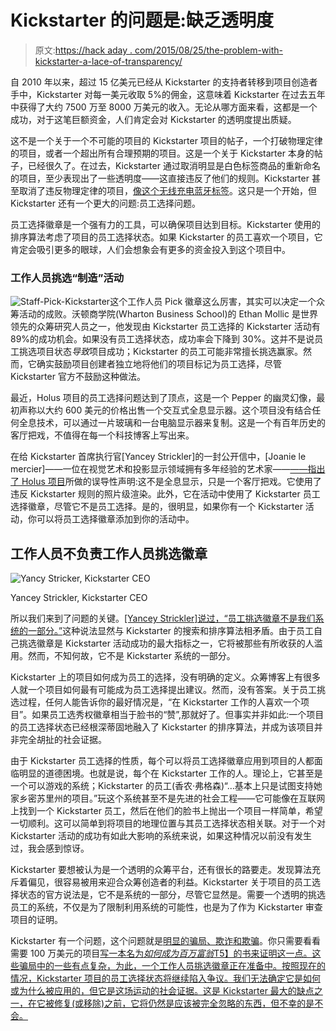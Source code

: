 # Kickstarter 的问题是:缺乏透明度

> 原文:[https://hack aday . com/2015/08/25/the-problem-with-kickstarter-a-lace-of-transparency/](https://hackaday.com/2015/08/25/the-problem-with-kickstarter-a-lack-of-transparency/)

自 2010 年以来，超过 15 亿美元已经从 Kickstarter 的支持者转移到项目创造者手中，Kickstarter 对每一美元收取 5%的佣金，这意味着 Kickstarter 在过去五年中获得了大约 7500 万至 8000 万美元的收入。无论从哪方面来看，这都是一个成功，对于这笔巨额资金，人们肯定会对 Kickstarter 的透明度提出质疑。

这不是一个关于一个不可能的项目的 Kickstarter 项目的帖子，一个打破物理定律的项目，或者一个超出所有合理预期的项目。这是一个关于 Kickstarter 本身的帖子，已经很久了。在过去，Kickstarter 通过取消明显是白色标签商品的重新命名的项目，至少表现出了一些透明度——这直接违反了他们的规则。Kickstarter 甚至取消了违反物理定律的项目，[像这个无线充电蓝牙标签](http://hackaday.com/2014/06/26/the-ifind-kickstarter-campaign-was-just-suspended/)。这只是一个开始，但 Kickstarter 还有一个更大的问题:员工选择问题。

员工选择徽章是一个强有力的工具，可以确保项目达到目标。Kickstarter 使用的排序算法考虑了项目的员工选择状态。如果 Kickstarter 的员工喜欢一个项目，它肯定会吸引更多的眼球，人们会想象会有更多的资金投入到这个项目中。

### 工作人员挑选“制造”活动

![Staff-Pick-Kickstarter](../Images/81d7b871931c5ba7a80631f5948d88ba.png)这个工作人员 Pick 徽章这么厉害，其实可以决定一个众筹活动的成败。沃顿商学院(Wharton Business School)的 Ethan Mollic 是世界领先的众筹研究人员之一，他发现由 Kickstarter 员工选择的 Kickstarter 活动有 89%的成功机会。如果没有员工选择状态，成功率会下降到 30%。这并不是说员工挑选项目状态*导致*项目成功；Kickstarter 的员工可能非常擅长挑选赢家。然而，它确实鼓励项目创建者独立地将他们的项目标记为员工选择，尽管 Kickstarter 官方不鼓励这种做法。

最近，Holus 项目的员工选择问题达到了顶点，这是一个 Pepper 的幽灵幻像，最初声称以大约 600 美元的价格出售一个交互式全息显示器。这个项目没有结合任何全息技术，可以通过一片玻璃和一台电脑显示器来复制。这是一个有百年历史的客厅把戏，不值得在每一个科技博客上写出来。

在给 Kickstarter 首席执行官[Yancey Strickler]的一封公开信中，[Joanie le mercier]——一位在视觉艺术和投影显示领域拥有多年经验的艺术家——[——指出了 Holus 项目](http://joanielemercier.com/is_kickstarter_covering_up_a_scam/)所做的误导性声明:这不是全息显示，只是一个客厅把戏。它使用了违反 Kickstarter 规则的照片级渲染。此外，它在活动中使用了 Kickstarter 员工选择徽章，尽管它不是员工选择。是的，很明显，如果你有一个 Kickstarter 活动，你可以将员工选择徽章添加到你的活动中。

## 工作人员不负责工作人员挑选徽章

![Yancy Stricker, Kickstarter CEO](../Images/19101fe950c6225aa058572171bee7b3.png)

Yancey Strickler, Kickstarter CEO

所以我们来到了问题的关键。[[Yancey Strickler]说过，“员工挑选徽章不是我们系统的一部分。”](http://joanielemercier.com/kickstarter_is_broken/)这种说法显然与 Kickstarter 的搜索和排序算法相矛盾。由于员工自己挑选徽章是 Kickstarter 活动成功的最大指标之一，它将被那些有所收获的人滥用。然而，不知何故，它不是 Kickstarter 系统的一部分。

Kickstarter 上的项目如何成为员工的选择，没有明确的定义。众筹博客上有很多人就一个项目如何最有可能成为员工选择提出建议。然而，没有答案。关于员工挑选过程，任何人能告诉你的最好情况是，“在 Kickstarter 工作的人喜欢一个项目”。如果员工选秀权徽章相当于脸书的“赞”,那就好了。但事实并非如此:一个项目的员工选择状态已经根深蒂固地融入了 Kickstarter 的排序算法，并成为该项目并非完全胡扯的社会证据。

由于 Kickstarter 员工选择的性质，每个可以将员工选择徽章应用到项目的人都面临明显的道德困境。也就是说，每个在 Kickstarter 工作的人。理论上，它甚至是一个可以游戏的系统；Kickstarter 的员工(香农·弗格森)“…基本上只是试图支持她家乡密苏里州的项目。”玩这个系统甚至不是先进的社会工程——它可能像在互联网上找到一个 Kickstarter 员工，然后在他们的脸书上抛出一个项目一样简单，希望一切顺利。这可以简单到将项目的地理位置与其员工选择状态相关联。对于一个对 Kickstarter 活动的成功有如此大影响的系统来说，如果这种情况以前没有发生过，我会感到惊讶。

Kickstarter 要想被认为是一个透明的众筹平台，还有很长的路要走。发现算法充斥着偏见，很容易被用来迎合众筹创造者的利益。Kickstarter 关于项目的员工选择状态的官方说法是，它不是系统的一部分，尽管它显然是。需要一个透明的挑选员工的系统，不仅是为了限制利用系统的可能性，也是为了作为 Kickstarter 审查项目的证明。

Kickstarter 有一个问题，这个问题就是[明显的骗局、欺诈和欺骗](http://hackaday.com/2015/08/14/where-are-they-now-terrible-kickstarters/)。你只需要看看需要 100 万美元的项目[写一本名为*如何成为百万富翁*T5】的书来证明这一点。这些骗局中的一些有点复杂，为此，一个工作人员挑选徽章正在准备中。按照现在的情况，Kickstarter 项目的员工选择状态将继续陷入争议。我们无法确定它是如何或为什么被应用的，但它是这场运动的社会证据。这是 Kickstarter 最大的缺点之一，在它被修复(或移除)之前，它将仍然是应该被完全忽略的东西，但不幸的是不会。](https://www.kickstarter.com/projects/1145430865/the-1st-million-is-the-hardest)